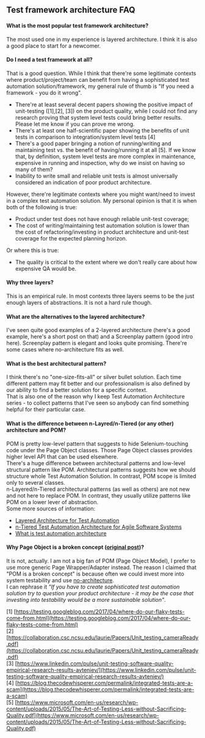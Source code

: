 ##  Test framework architecture FAQ

#### What is the most popular test framework architecture?
The most used one in my experience is layered architecture. I think it is also a good place to start for a newcomer. 

#### Do I need a test framework at all?
That is a good question. While I think that there're some legitimate contexts where product/project/team can benefit from having a sophisticated test automation solution/framework, my general rule of thumb is "If you need a framework - you do it wrong".
  *  There're at least several decent papers showing the positive impact of unit-testing ([1],[2], [3]) on the product quality, while I could not find any research proving that system level tests could bring better results. Please let me know if you can prove me wrong.
  *  There's at least one half-scientific paper showing the benefits of unit tests in comparison to integration/system level tests [4]
  *  There's a good paper bringing a notion of running/writing and maintaining test vs. the benefit of having/running it at all [5]. If we know that, by definition, system level tests are more complex in maintenance, expensive in running and inspection, why do we insist on having so many of them?
  *  Inability to write small and reliable unit tests is almost universally considered an indication of poor product architecture.

However, there're legitimate contexts where you might want/need to invest in a complex test automation solution. My personal opinion is that it is when both of the following is true:
  *  Product under test does not have enough reliable unit-test coverage;
  *  The cost of writing/maintaining test automation solution is lower than the cost of refactoring/investing in product architecture and unit-test coverage for the expected planning horizon.

Or where this is true:
  *  The quality is critical to the extent where we don't really care about how expensive QA would be.

#### Why three layers?
This is an empirical rule. In most contexts three layers seems to be the just enough layers of abstractions. It is not a hard rule though.

#### What are the alternatives to the layered architecture?
I've seen quite good examples of a 2-layered architecture (here's a good example, here's a short post on that) and a Screenplay pattern (good intro here). Screenplay pattern is elegant and looks quite promising. There're some cases where no-architecture fits as well.

#### What is the best architectural pattern?
I think there's no "one-size-fits-all" or silver bullet solution. Each time different pattern may fit better and our professionalism is also defined by our ability to find a better solution for a specific context.  
That is also one of the reason why I keep Test Automation Architecture series - to collect patterns that I've seen so anybody can find something helpful for their particular case.

#### What is the difference between n-Layred/n-Tiered (or any other) architecture and POM?
POM is pretty low-level pattern that suggests to hide Selenium-touching code under the Page Object classes. Those Page Object classes provides higher level API that can be used elsewhere.  
There's a huge difference between architectural patterns and low-level structural pattern like POM. Architectural patterns suggests how we should structure whole Test Automation Solution. In contrast, POM scope is limited only to several classes.  
n-Layered/n-Tiered architectural patterns (as well as others) are not new and not here to replace POM. In contrast, they usually utilize patterns like POM on a lower lever of abstraction.  
Some more sources of information:
  * [Layered Architecture for Test Automation](https://www.infoq.com/articles/layered-test-automatation/)
  * [n-Tiered Test Automation Architecture for Agile Software Systems](https://www.sciencedirect.com/science/article/pii/S1877050914001045)
  * [What is test automation architecture]()

#### Why Page Object is a broken concept ([original post](http://aqaguy.blogspot.com/2017/08/the-broken-concept-of-page-object-or.html))?
It is not, actually. I am not a big fan of POM (Page Object Model), I prefer to use more generic Page Wrapper/Adapter instead. The reason I claimed that "POM is a broken concept" is because often we could invest more into system testability and use [no-architecture](taf_no_architecture.md).  
I can rephrase it *"If you have to create sophisticated test automation solution try to question your product architecture - it may be the case that investing into testability would be a more sustainable solution"*.

[1] [https://testing.googleblog.com/2017/04/where-do-our-flaky-tests-come-from.html](https://testing.googleblog.com/2017/04/where-do-our-flaky-tests-come-from.html)  
[2] [https://collaboration.csc.ncsu.edu/laurie/Papers/Unit_testing_cameraReady.pdf](https://collaboration.csc.ncsu.edu/laurie/Papers/Unit_testing_cameraReady.pdf)  
[3] [https://www.linkedin.com/pulse/unit-testing-software-quality-empirical-research-results-avteniev/](https://www.linkedin.com/pulse/unit-testing-software-quality-empirical-research-results-avteniev/)  
[4] [https://blog.thecodewhisperer.com/permalink/integrated-tests-are-a-scam](https://blog.thecodewhisperer.com/permalink/integrated-tests-are-a-scam)  
[5] [https://www.microsoft.com/en-us/research/wp-content/uploads/2015/05/The-Art-of-Testing-Less-without-Sacrificing-Quality.pdf](https://www.microsoft.com/en-us/research/wp-content/uploads/2015/05/The-Art-of-Testing-Less-without-Sacrificing-Quality.pdf)  
